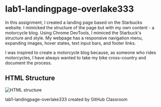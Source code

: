 # lab1-landingpage-overlake333
In this assignment, I created a landing page based on the Starbucks website.
I mimicked the structure of the page but with my own content - a motorcycle blog.
Using Chrome DevTools, I mimiced the Starbuck's structure and style. My webpage has a responsive navigation menu, expanding images, hover states, text input bars, and footer links. 

I was inspired to create a motorcycle blog because, as someone who rides motorcycles,
I have always wanted to take my bike cross-country and document the process. 


## HTML Structure

![HTML structure](../ghpages/img/htmlStructure.jpg)

lab1-landingpage-overlake333 created by GitHub Classroom

